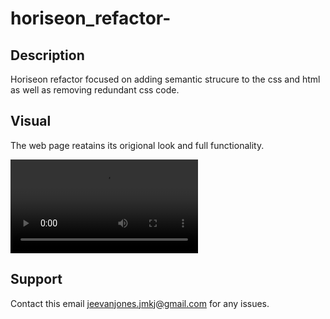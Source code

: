 # horiseon_refactor-

## Description

Horiseon refactor focused on adding semantic strucure to the css and html as well as removing redundant css code.

## Visual
The web page reatains its origional look and full functionality. 

![screen-recording](./assets/images/Screen%20Recording%202022-11-21%20at%2012.27.57.mov)


## Support

Contact this email jeevanjones.jmkj@gmail.com for any issues. 

